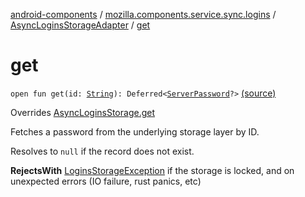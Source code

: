 [android-components](../../index.md) / [mozilla.components.service.sync.logins](../index.md) / [AsyncLoginsStorageAdapter](index.md) / [get](./get.md)

# get

`open fun get(id: `[`String`](https://kotlinlang.org/api/latest/jvm/stdlib/kotlin/-string/index.html)`): Deferred<`[`ServerPassword`](../-server-password.md)`?>` [(source)](https://github.com/mozilla-mobile/android-components/blob/master/components/service/sync-logins/src/main/java/mozilla/components/service/sync/logins/AsyncLoginsStorage.kt#L348)

Overrides [AsyncLoginsStorage.get](../-async-logins-storage/get.md)

Fetches a password from the underlying storage layer by ID.

Resolves to `null` if the record does not exist.

**RejectsWith**
[LoginsStorageException](../-logins-storage-exception.md) if the storage is locked, and on unexpected
    errors (IO failure, rust panics, etc)

